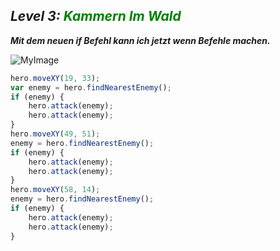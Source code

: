 ## ***Level 3:***  <span style="color: green">***Kammern Im Wald***

***Mit dem neuen if Befehl kann ich jetzt wenn Befehle machen.***

![MyImage](Welt-2-Level-3.png)


```Javascript
hero.moveXY(19, 33);
var enemy = hero.findNearestEnemy();
if (enemy) {
    hero.attack(enemy);
    hero.attack(enemy);
}
hero.moveXY(49, 51);
enemy = hero.findNearestEnemy();
if (enemy) {
    hero.attack(enemy);
    hero.attack(enemy);
}
hero.moveXY(58, 14);
enemy = hero.findNearestEnemy();
if (enemy) {
    hero.attack(enemy);
    hero.attack(enemy);
}
```